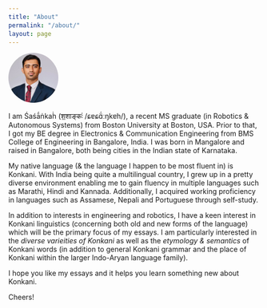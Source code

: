 ```yaml
---
title: "About"
permalink: "/about/"
layout: page
---
```

<img src="https://github.com/Konkaniprakasa/Konkaniprakasa.github.io/blob/master/assets/images/2E47C728-C759-4AA5-B15E-9E3182E874F4.jpeg" alt="Avatar" style="width:100px; height:100px; border-radius:50%;">

I am Śaśā́ṅkaḣ (श॒शाङ्कः॑ /ɕɐɕɑ̈́ːŋkɐh/), a recent MS graduate (in Robotics & Autonomous Systems) from Boston University at Boston, USA. Prior to that, I got my BE degree in Electronics & Communication Engineering from BMS College of Engineering in Bangalore, India. I was born in Mangalore and raised in Bangalore, both being cities in the Indian state of Karnataka.

My native language (& the language I happen to be most fluent in) is Konkani. With India being quite a multilingual country, I grew up in a pretty diverse environment enabling me to gain fluency in multiple languages such as Marathi, Hindi and Kannada. Additionally, I acquired working proficiency in languages such as Assamese, Nepali and Portuguese through self-study.

In addition to interests in engineering and robotics, I have a keen interest in Konkani linguistics (concerning both old and new forms of the language) which will be the primary focus of my essays. I am particularly interested in the *diverse varieities of Konkani* as well as the *etymology & semantics* of Konkani words (in addition to general Konkani grammar and the place of Konkani within the larger Indo-Aryan language family).

I hope you like my essays and it helps you learn something new about Konkani.

Cheers!
